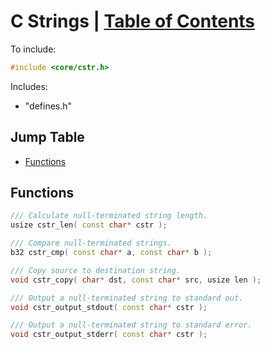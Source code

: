 <!--
 * Description:  Liquid Engine Core Cstr Documentation
 * Author:       Alicia Amarilla (smushyaa@gmail.com)
 * File Created: September 27, 2023
-->

# C Strings | [Table of Contents](../readme.md)

To include:
```cpp
#include <core/cstr.h>
```

Includes:
- "defines.h"

## Jump Table
- [Functions](#functions)

## Functions

```cpp
/// Calculate null-terminated string length.
usize cstr_len( const char* cstr );
```
```cpp
/// Compare null-terminated strings.
b32 cstr_cmp( const char* a, const char* b );
```
```cpp
/// Copy source to destination string.
void cstr_copy( char* dst, const char* src, usize len );
```
```cpp
/// Output a null-terminated string to standard out.
void cstr_output_stdout( const char* cstr );
```
```cpp
/// Output a null-terminated string to standard error.
void cstr_output_stderr( const char* cstr );
```


